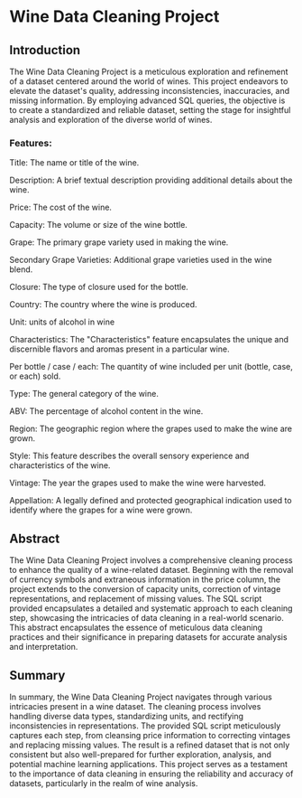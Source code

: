 # Wine Data Cleaning Project

## Introduction

The Wine Data Cleaning Project is a meticulous exploration and refinement of a dataset centered around the world of wines. This project endeavors to elevate the dataset's quality, addressing inconsistencies, inaccuracies, and missing information. By employing advanced SQL queries, the objective is to create a standardized and reliable dataset, setting the stage for insightful analysis and exploration of the diverse world of wines.
### Features:
Title: The name or title of the wine.

Description: A brief textual description providing additional details about the wine.

Price: The cost of the wine.

Capacity: The volume or size of the wine bottle.

Grape: The primary grape variety used in making the wine.

Secondary Grape Varieties: Additional grape varieties used in the wine blend.

Closure: The type of closure used for the bottle.

Country: The country where the wine is produced.

Unit: units of alcohol in wine

Characteristics: The "Characteristics" feature encapsulates the unique and discernible flavors and aromas present in a particular wine.

Per bottle / case / each: The quantity of wine included per unit (bottle, case, or each) sold.

Type: The general category of the wine.

ABV: The percentage of alcohol content in the wine.

Region: The geographic region where the grapes used to make the wine are grown.

Style: This feature describes the overall sensory experience and characteristics of the wine.

Vintage: The year the grapes used to make the wine were harvested.

Appellation: A legally defined and protected geographical indication used to identify where the grapes for a wine were grown.

## Abstract

The Wine Data Cleaning Project involves a comprehensive cleaning process to enhance the quality of a wine-related dataset. Beginning with the removal of currency symbols and extraneous information in the price column, the project extends to the conversion of capacity units, correction of vintage representations, and replacement of missing values. The SQL script provided encapsulates a detailed and systematic approach to each cleaning step, showcasing the intricacies of data cleaning in a real-world scenario. This abstract encapsulates the essence of meticulous data cleaning practices and their significance in preparing datasets for accurate analysis and interpretation.

## Summary

In summary, the Wine Data Cleaning Project navigates through various intricacies present in a wine dataset. The cleaning process involves handling diverse data types, standardizing units, and rectifying inconsistencies in representations. The provided SQL script meticulously captures each step, from cleansing price information to correcting vintages and replacing missing values. The result is a refined dataset that is not only consistent but also well-prepared for further exploration, analysis, and potential machine learning applications. This project serves as a testament to the importance of data cleaning in ensuring the reliability and accuracy of datasets, particularly in the realm of wine analysis.
